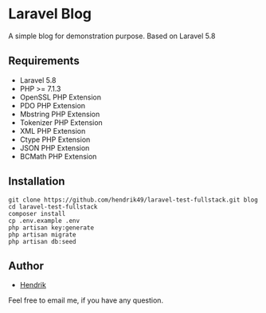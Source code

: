 # Laravel Blog

A simple blog for demonstration purpose. Based on Laravel 5.8

## Requirements

- Laravel 5.8
- PHP >= 7.1.3
- OpenSSL PHP Extension
- PDO PHP Extension
- Mbstring PHP Extension
- Tokenizer PHP Extension
- XML PHP Extension
- Ctype PHP Extension
- JSON PHP Extension
- BCMath PHP Extension

## Installation

```
git clone https://github.com/hendrik49/laravel-test-fullstack.git blog
cd laravel-test-fullstack
composer install
cp .env.example .env
php artisan key:generate
php artisan migrate
php artisan db:seed
```


## Author

- [Hendrik](drikdoank@gmail.com)

Feel free to email me, if you have any question.
